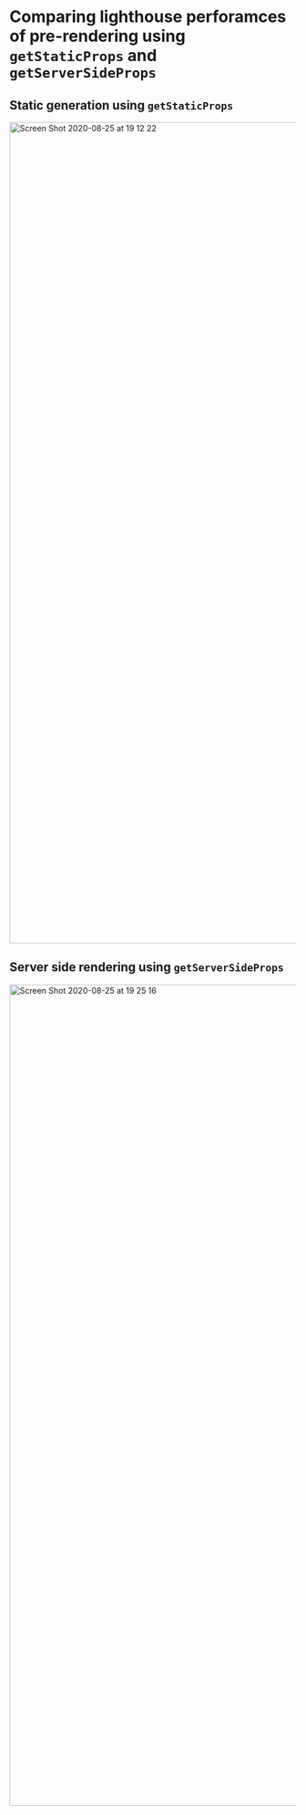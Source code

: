 # Comparing lighthouse perforamces of pre-rendering using `getStaticProps` and `getServerSideProps`

## Static generation using `getStaticProps`

<img width="1440" alt="Screen Shot 2020-08-25 at 19 12 22" src="https://user-images.githubusercontent.com/47273243/91322632-99106a80-e7dd-11ea-88cb-d4ffe81ec817.png">

## Server side rendering using `getServerSideProps`

<img width="1440" alt="Screen Shot 2020-08-25 at 19 25 16" src="https://user-images.githubusercontent.com/47273243/91322719-adecfe00-e7dd-11ea-9202-2ef1ec1efac3.png">
